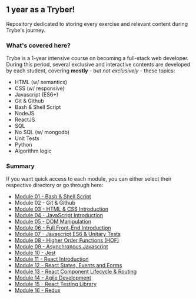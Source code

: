 ## 1 year as a Tryber!

Repository dedicated to storing every exercise and relevant content during Trybe's journey.

### What's covered here?

Trybe is a 1-year intensive course on becoming a full-stack web developer. During this period, several exclusive and interactive contents are developed by each student, covering **mostly** - but *not exclusively* - these topics:

* HTML (w/ semantics)
* CSS (w/ responsive)
* Javascript (ES6+)
* Git & Github
* Bash & Shell Script
* NodeJS
* ReactJS
* SQL
* No SQL (w/ mongodb)
* Unit Tests
* Python
* Algorithm logic

### Summary

If you want quick access to each module, you can either select their respective directory or go through here:

* [Module 01 - Bash & Shell Script](https://github.com/fabiosenracorrea/Trybe/tree/master/01_BASH_SHELL_SCRIPT)
* Module 02 - Git & Github
* [Module 03 - HTML & CSS Introduction](https://github.com/fabiosenracorrea/Trybe/tree/master/03_HTML_CSS_INTRO)
* [Module 04 - JavaScript Introduction](https://github.com/fabiosenracorrea/Trybe/tree/master/04_JAVASCRIPT_INTRO)
* [Module 05 - DOM Manipulation](https://github.com/fabiosenracorrea/Trybe/tree/master/05_JS_DOM_MANIPULATION)
* [Module 06 - Full Front-End Introduction](https://github.com/fabiosenracorrea/Trybe/tree/master/06_FRONTEND_INTRO)
* [Module 07 - Javascript ES6 & Unitary Tests](https://github.com/fabiosenracorrea/Trybe/tree/master/07_JAVASCRIPT_ES6)
* [Module 08 - Higher Order Functions (HOF)](https://github.com/fabiosenracorrea/Trybe/tree/master/08_HIGHER_ORDER_FUNCTIONS)
* [Module 09 - Asynchronous Javascript](https://github.com/fabiosenracorrea/Trybe/tree/master/09_ASYNCHRONOUS_JAVASCRIPT)
* [Module 10 - Jest](https://github.com/fabiosenracorrea/Trybe/tree/master/10_JEST_TESTS)
* [Module 11 - React Introduction](https://github.com/fabiosenracorrea/Trybe/tree/master/11_REACT_INTRO)
* [Module 12 - React States, Events and Forms](https://github.com/fabiosenracorrea/Trybe/tree/master/12_REACT_STATE_EVENT_FORMS)
* [Module 13 - React Component Lifecycle & Routing](https://github.com/fabiosenracorrea/Trybe/tree/master/13_REACT_LIFECYCLE_AND_ROUTING)
* [Module 14 - Agile Development](https://github.com/fabiosenracorrea/Trybe/tree/master/14_AGILE_DEVELOPMENT)
* [Module 15 - React Testing Library](https://github.com/fabiosenracorrea/Trybe/tree/master/15_REACT_TESTING_LIBRARY)
* [Module 16 - Redux](https://github.com/fabiosenracorrea/Trybe/tree/master/16_REDUX)
